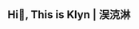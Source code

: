 ## Hi👋, This is Klyn | 洖㳳淋

<!--
**klynwuu/klynwuu** is a ✨ _special_ ✨ repository because its `README.md` (this file) appears on your GitHub profile.

Here are some ideas to get you started:

- 🔭 I’m currently working on ...
- 🌱 I’m currently learning ...
- 👯 I’m looking to collaborate on ...
- 🤔 I’m looking for help with ...
- 💬 Ask me about ...
- 📫 How to reach me:

[![X](https://img.shields.io/badge/@KlynWuu-000000?style=for-the-badge&logo=x&logoColor=white)](https://x.com/klynwuu)

- 😄 Pronouns: ...
- ⚡ Fun fact: ...
-->
